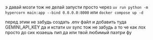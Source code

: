 э давай мозги тож не делай запусти просто через
`uv run python -m hypercorn main:app --bind 0.0.0.0:8000`
или
`docker compose up -d`

перед этим не забудь создать .env файл и добавить туда GEMINI_API_KEY да 
и кстати uv sync тож не забудь а то че как лох просто до сих юзаешь пип да или твой любимый паэтри фу